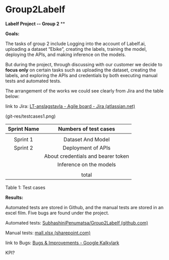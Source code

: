 # Group2Labelf


**Labelf Project -- Group 2**
**


**Goals:**

The tasks of group 2 include Logging into the account of Labelf.ai, uploading a dataset “Ebike”, creating the labels, training the model, deploying the APIs, and making inference on the models.

But during the project, through discussing with our customer we decide to **focus only** on certain tasks such as uploading the dataset, creating the labels, and exploring the APIs and credentials by both executing manual tests and automated tests.

The arrangement of the works we could see clearly from Jira and the table below:

link to Jira: [LT-anslagstavla - Agile board - Jira (atlassian.net)]( )

(git-res/testcases1.png) 


|Sprint Name|Numbers of test cases|
| :-: | :-: |
|     |     |Manual     |Robot Framework       |Postman       |Jmeter         |Total|
|   Sprint 1|Dataset And Model                 |3             |1              |     |
|   Sprint 2|Deployment of APIs                |3             |1              |1    |
|   |About credentials and bearer token        |2             |2              |3    |
|   |Inference on the models                   |3             |3             |1    |
||          |Manual     |Robot Framework       |Postman       |Jmeter         |Total|
||total     |11         |4                     |7             |1              |23|


Table 1: Test cases

**Results:**

Automated tests are stored in Github, and the manual tests are stored in an excel film. Five bugs are found under the project. 

Automated tests: [SubhashiniPenumatsa/Group2Labelf (github.com)](https://github.com/SubhashiniPenumatsa/Group2Labelf)

Manual tests: [mall.xlsx (sharepoint.com)]( )

link to Bugs: [Bugs & Improvements - Google Kalkylark]( l )

KPI?

